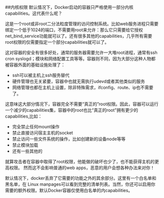 ##内核权限
默认情况下，Docker启动的容器只严格使用一部分内核capabilities。这代表什么呢？

这是一个root或非root二分法粒度管理的访问控制系统。比如web服务进程只需要绑定一个低于1024的端口，不需要用root来允许：那么它只需要给它授权net_bind_service功能就可以了。还有很多其他的capabilities，几乎所有需要root权限的仅需要指定一个部分capabilities就可以了。

这对容器的安全有很多好处，通常的服务器需要允许一大堆root进程，通常有ssh cron syslogd；模块和网络配置工具等等。容器则不同，因为大部分这种人物都被容器外面的基础设施处理了：
* ssh可以被主机上ssh服务替代
* 硬件管理也无关紧要，容器中也就无需执行udevd或者其他类似的服务
* 网络管理也都在主机上设置，除非特殊需求，ifconfig、route、ip也不需要了。

这意味这大部分情况下，容器完全不需要“真正的”root权限。因此，容器可以运行一个减少的capabilities集，容器中的root也比“真正的root"拥有更少的capabilities,比如：
* 完全禁止任何mount操作
* 禁止直接访问宿主主机的socket
* 禁止访问一些文件系统的操作，比如创建新的设备node等等
* 禁止模块加载
* 还有一些其他的

就算攻击者在容器中取得了root权限，他能做的破坏也少了，也不能获得主机的更高权限。
然而这不会影响普通的web apps，恶意的用户会想各种办法来对你！

默认情况下，docker丢弃了它需要的功能之外的其余部分。这里有一个白名单和黑名单，在 Linux manpages可以看到完整的清单列表。当然，你还可以启用你需要的额外权限。默认Docker容器仅使用白名单的内capabilities。
